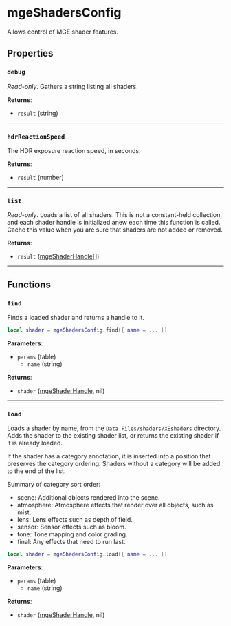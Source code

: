 # mgeShadersConfig
<div class="search_terms" style="display: none">mgeshadersconfig</div>

<!---
	This file is autogenerated. Do not edit this file manually. Your changes will be ignored.
	More information: https://github.com/MWSE/MWSE/tree/master/docs
-->

Allows control of MGE shader features.

## Properties

### `debug`
<div class="search_terms" style="display: none">debug</div>

*Read-only*. Gathers a string listing all shaders.

**Returns**:

* `result` (string)

***

### `hdrReactionSpeed`
<div class="search_terms" style="display: none">hdrreactionspeed</div>

The HDR exposure reaction speed, in seconds.

**Returns**:

* `result` (number)

***

### `list`
<div class="search_terms" style="display: none">list</div>

*Read-only*. Loads a list of all shaders. This is not a constant-held collection, and each shader handle is initialized anew each time this function is called. Cache this value when you are sure that shaders are not added or removed.

**Returns**:

* `result` ([mgeShaderHandle](../types/mgeShaderHandle.md)[])

***

## Functions

### `find`
<div class="search_terms" style="display: none">find</div>

Finds a loaded shader and returns a handle to it.

```lua
local shader = mgeShadersConfig.find({ name = ... })
```

**Parameters**:

* `params` (table)
	* `name` (string)

**Returns**:

* `shader` ([mgeShaderHandle](../types/mgeShaderHandle.md), nil)

***

### `load`
<div class="search_terms" style="display: none">load</div>

Loads a shader by name, from the `Data Files/shaders/XEshaders` directory. Adds the shader to the existing shader list, or returns the existing shader if it is already loaded.

If the shader has a category annotation, it is inserted into a position that preserves the category ordering. Shaders without a category will be added to the end of the list.

Summary of category sort order:

* scene: Additional objects rendered into the scene.
* atmosphere: Atmosphere effects that render over all objects, such as mist.
* lens: Lens effects such as depth of field.
* sensor: Sensor effects such as bloom.
* tone: Tone mapping and color grading.
* final: Any effects that need to run last.

```lua
local shader = mgeShadersConfig.load({ name = ... })
```

**Parameters**:

* `params` (table)
	* `name` (string)

**Returns**:

* `shader` ([mgeShaderHandle](../types/mgeShaderHandle.md), nil)

